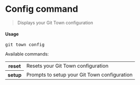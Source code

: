 <h1 textrun="command-heading">Config command</h1>

<blockquote textrun="command-summary">
Displays your Git Town configuration
</blockquote>

#### Usage

<pre textrun="command-usage">
git town config
</pre>

Available commands:

<table textrun="command-subcommands">
  <tr>
    <th>reset</th>
    <td>Resets your Git Town configuration</td>
  </tr>
  <tr>
    <th>setup</th>
    <td>Prompts to setup your Git Town configuration</td>
  </tr>
</table>
